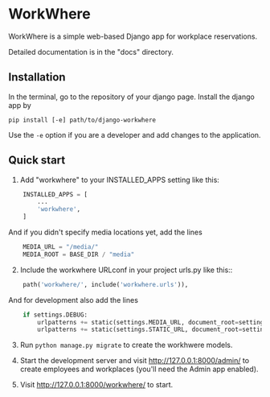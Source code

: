 # WorkWhere

WorkWhere is a simple web-based Django app for workplace reservations.

Detailed documentation is in the "docs" directory.

## Installation

In the terminal, go to the repository of your django page. Install the django app by

```
pip install [-e] path/to/django-workwhere
```

Use the `-e` option if you are a developer and add changes to the application. 

## Quick start

1. Add "workwhere" to your INSTALLED_APPS setting like this:

```python
    INSTALLED_APPS = [
        ...
        'workwhere',
    ]
```

And if you didn't specify media locations yet, add the lines

```python
    MEDIA_URL = "/media/"
    MEDIA_ROOT = BASE_DIR / "media"
```

2. Include the workwhere URLconf in your project urls.py like this::

```python
    path('workwhere/', include('workwhere.urls')),
```

And for development also add the lines

```python
    if settings.DEBUG:
        urlpatterns += static(settings.MEDIA_URL, document_root=settings.MEDIA_ROOT)
        urlpatterns += static(settings.STATIC_URL, document_root=settings.STATIC_ROOT) 
```

3. Run ``python manage.py migrate`` to create the workhwere models.

4. Start the development server and visit http://127.0.0.1:8000/admin/
   to create employees and workplaces (you'll need the Admin app enabled).

5. Visit http://127.0.0.1:8000/workwhere/ to start.